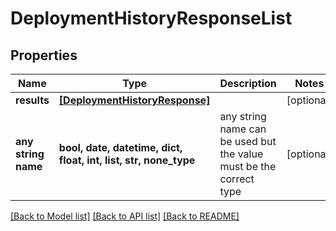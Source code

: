 # DeploymentHistoryResponseList


## Properties
Name | Type | Description | Notes
------------ | ------------- | ------------- | -------------
**results** | [**[DeploymentHistoryResponse]**](DeploymentHistoryResponse.md) |  | [optional] 
**any string name** | **bool, date, datetime, dict, float, int, list, str, none_type** | any string name can be used but the value must be the correct type | [optional]

[[Back to Model list]](../README.md#documentation-for-models) [[Back to API list]](../README.md#documentation-for-api-endpoints) [[Back to README]](../README.md)


